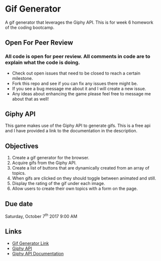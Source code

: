 # Gif Generator
A gif generator that leverages the Giphy API. This is for week 6 homework of the coding bootcamp.

## Open For Peer Review
<h3>All code is open for peer review. All comments in code are to explain what the code is doing.</h3>

* Check out open issues that need to be closed to reach a certain milestone.
* Fork this repo and see if you can fix any issues there might be.
* If you see a bug message me about it and I will create a new issue.
* Any ideas about enhancing the game please feel free to message me about that as well!

## Giphy API
This game makes use of the Giphy API to generate gifs. This is a free api and I have provided a link to the documentation in the description.

## Objectives
1. Create a gif generator for the browser.
2. Acquire gifs from the Giphy API.
3. Create a list of buttons that are dynamically created from an array of topics.
4. When gifs are clicked on they should toggle between animated and still.
5. Display the rating of the gif under each image.
6. Allow users to create their own topics with a form on the page.

## Due date
Saturday, October 7<sup>th</sup> 2017 9:00 AM

## Links
* [Gif Generator Link](https://amcnulty.github.io/Gif_Generator/ "An interactive gif generator!")
* [Giphy API](https://github.com/Giphy/GiphyAPI "Repository for the Giphy API")
* [Giphy API Documentation](https://developers.giphy.com/docs/ "GIPHY for Developers | API Documentation")